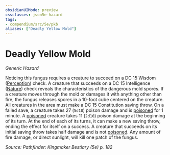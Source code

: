 ```yaml
---
obsidianUIMode: preview
cssclasses: json5e-hazard
tags:
- compendium/src/5e/pkb
aliases: ["Deadly Yellow Mold"]
---
```

# Deadly Yellow Mold
*Generic Hazard*  

Noticing this fungus requires a creature to succeed on a DC 15 Wisdom ([Perception](2-Mechanics/CLI/rules/skills.md#Perception)) check. A creature that succeeds on a DC 15 Intelligence ([Nature](2-Mechanics/CLI/rules/skills.md#Nature)) check reveals the characteristics of the dangerous mold spores. If a creature moves through the mold or damages it with anything other than fire, the fungus releases spores in a 10-foot cube centered on the creature. All creatures in the area must make a DC 15 Constitution saving throw. On a failed save, a creature takes 27 (`5d10`) poison damage and is [poisoned](2-Mechanics/CLI/rules/conditions.md#poisoned) for 1 minute. A [poisoned](2-Mechanics/CLI/rules/conditions.md#poisoned) creature takes 11 (`2d10`) poison damage at the beginning of its turn. At the end of each of its turns, it can make a new saving throw, ending the effect for itself on a success. A creature that succeeds on its initial saving throw takes half damage and is not [poisoned](2-Mechanics/CLI/rules/conditions.md#poisoned). Any amount of fire damage, or direct sunlight, will kill one patch of the fungus.

*Source: Pathfinder: Kingmaker Bestiary (5e) p. 182*